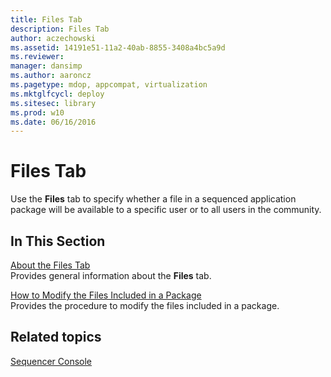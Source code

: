 ```yaml
---
title: Files Tab
description: Files Tab
author: aczechowski
ms.assetid: 14191e51-11a2-40ab-8855-3408a4bc5a9d
ms.reviewer: 
manager: dansimp
ms.author: aaroncz
ms.pagetype: mdop, appcompat, virtualization
ms.mktglfcycl: deploy
ms.sitesec: library
ms.prod: w10
ms.date: 06/16/2016
---
```



# Files Tab


Use the **Files** tab to specify whether a file in a sequenced application package will be available to a specific user or to all users in the community.

## In This Section


<a href="" id="about-the-files-tab"></a>[About the Files Tab](about-the-files-tab.md)  
Provides general information about the **Files** tab.

<a href="" id="how-to-modify-the-files-included-in-a-package"></a>[How to Modify the Files Included in a Package](how-to-modify-the-files-included-in-a-package.md)  
Provides the procedure to modify the files included in a package.

## Related topics


[Sequencer Console](sequencer-console.md)

 

 






